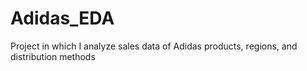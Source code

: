 # Adidas_EDA
Project in which I analyze sales data of Adidas products, regions, and distribution methods
